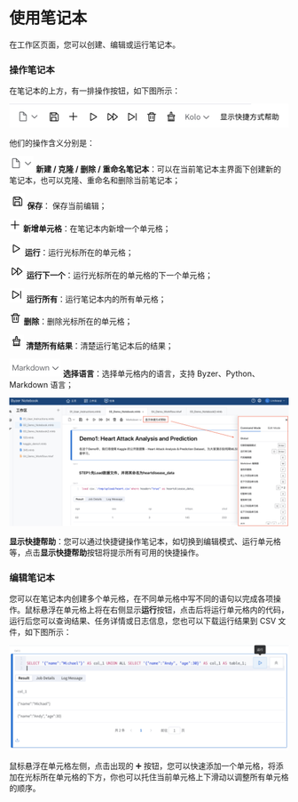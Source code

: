 # 使用笔记本

在工作区页面，您可以创建、编辑或运行笔记本。

### 操作笔记本

在笔记本的上方，有一排操作按钮，如下图所示：

<p align="center">
    <img src="/byzer-notebook/zh-cn/workspace/images/operation.png" alt="name"  width="800"/>
</p>

他们的操作含义分别是：

<img src="/byzer-notebook/zh-cn/workspace/images/edit.png" style="zoom:50%;" />  **新建 / 克隆 / 删除 / 重命名笔记本**：可以在当前笔记本主界面下创建新的笔记本，也可以克隆、重命名和删除当前笔记本；

<img src="/byzer-notebook/zh-cn/workspace/images/save.png" style="zoom:50%;" />  **保存**： 保存当前编辑；

<img src="/byzer-notebook/zh-cn/workspace/images/add.png" style="zoom:50%;" />  **新增单元格**：在笔记本内新增一个单元格；

<img src="/byzer-notebook/zh-cn/workspace/images/run.png" style="zoom:50%;" />  **运行**：运行光标所在的单元格；

<img src="/byzer-notebook/zh-cn/workspace/images/runnext.png" style="zoom:50%;" />  **运行下一个**：运行光标所在的单元格的下一个单元格；

<img src="/byzer-notebook/zh-cn/workspace/images/runall.png" style="zoom:50%;" />  **运行所有**：运行笔记本内的所有单元格；

<img src="/byzer-notebook/zh-cn/workspace/images/trash.png" style="zoom:50%;" />  **删除**：删除光标所在的单元格；

<img src="/byzer-notebook/zh-cn/workspace/images/clear.png" style="zoom:50%;" />  **清楚所有结果**：清楚运行笔记本后的结果；

<img src="/byzer-notebook/zh-cn/workspace/images/markdown.png" style="zoom:50%;" />  **选择语言**：选择单元格内的语言，支持 Byzer、Python、Markdown 语言；

<p align="center">
    <img src="/byzer-notebook/zh-cn/workspace/images/shortcut2.png" alt="name"  width="800"/>
</p>

**显示快捷帮助**：您可以通过快捷键操作笔记本，如切换到编辑模式、运行单元格等，点击**显示快捷帮助**按钮将提示所有可用的快捷操作。



### 编辑笔记本

您可以在笔记本内创建多个单元格，在不同单元格中写不同的语句以完成各项操作。鼠标悬浮在单元格上将在右侧显示**运行**按钮，点击后将运行单元格内的代码，运行后您可以查询结果、任务详情或日志信息，您也可以下载运行结果到 CSV 文件，如下图所示：

<p align="center">
    <img src="/byzer-notebook/zh-cn/workspace/images/cell.png" alt="name"  width="800"/>
</p>

鼠标悬浮在单元格左侧，点击出现的 ➕ 按钮，您可以快速添加一个单元格，将添加在光标所在单元格的下方，你也可以托住当前单元格上下滑动以调整所有单元格的顺序。

